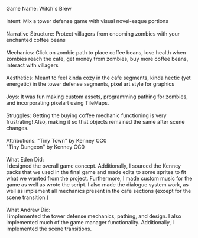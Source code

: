Game Name: Witch's Brew \
\
Intent: Mix a tower defense game with visual novel-esque portions \
\
Narrative Structure: Protect villagers from oncoming zombies with your enchanted coffee beans \
\
Mechanics: Click on zombie path to place coffee beans, lose health when zombies reach the cafe, get money from zombies, buy more coffee beans, interact with villagers \
\
Aesthetics: Meant to feel kinda cozy in the cafe segments, kinda hectic (yet energetic) in the tower defense segments, pixel art style for graphics \
\
Joys: It was fun making custom assets, programming pathing for zombies, and incorporating pixelart using TileMaps. \
\
Struggles: Getting the buying coffee mechanic functioning is very frustrating! Also, making it so that objects remained the same after scene changes.  \
\
Attributions: "Tiny Town" by Kenney CC0 \
"Tiny Dungeon" by Kenney CC0 \
\
What Eden Did: \
I designed the overall game concept. Additionally, I sourced the Kenney packs that we used in the final game and made edits to some sprites to fit what we wanted from the project. Furthermore, I made custom music for the game as well as wrote the script. I also made the dialogue system work, as well as implement all mechanics present in the cafe sections (except for the scene transition.) \
\
What Andrew Did: \
I implemented the tower defense mechanics, pathing, and design. I also implemented much of the game manager functionality. Additionally, I implemented the scene transitions.
